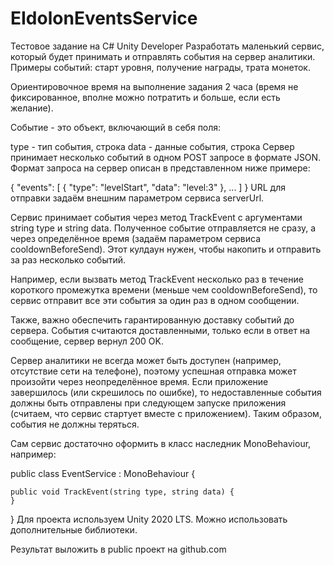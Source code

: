 # EIdolonEventsService
Тестовое задание на C# Unity Developer
Разработать маленький сервис, который будет принимать и отправлять события на сервер аналитики.
Примеры событий: старт уровня, получение награды, трата монеток.

Ориентировочное время на выполнение задания 2 часа (время не фиксированное, вполне можно потратить и больше, если есть желание).

Событие - это объект, включающий в себя поля:

type - тип события, строка
data - данные события, строка
Сервер принимает несколько событий в одном POST запросе в формате JSON.
Формат запроса на сервер описан в представленном ниже примере:

{
    "events": [
        {
            "type": "levelStart",
            "data": "level:3"
        },
        ...
    ]
}
URL для отправки задаём внешним параметром сервиса serverUrl.

Сервис принимает события через метод TrackEvent с аргументами string type и string data. Полученное событие отправляется не сразу, а через определённое время (задаём параметром сервиса cooldownBeforeSend). Этот кулдаун нужен, чтобы накопить и отправить за раз несколько событий.

Например, если вызвать метод TrackEvent несколько раз в течение короткого промежутка времени (меньше чем cooldownBeforeSend), то сервис отправит все эти события за один раз в одном сообщении.

Также, важно обеспечить гарантированную доставку событий до сервера. События считаются доставленными, только если в ответ на сообщение, сервер вернул 200 OK.

Сервер аналитики не всегда может быть доступен (например, отсутствие сети на телефоне), поэтому успешная отправка может произойти через неопределённое время. Если приложение завершилось (или скрешилось по ошибке), то недоставленные события должны быть отправлены при следующем запуске приложения (считаем, что сервис стартует вместе с приложением). Таким образом, события не должны теряться.

Сам сервис достаточно оформить в класс наследник MonoBehaviour, например:

public class EventService : MonoBehaviour {

    public void TrackEvent(string type, string data) {
    }
}
Для проекта используем Unity 2020 LTS.
Можно использовать дополнительные библиотеки.

Результат выложить в public проект на github.com
